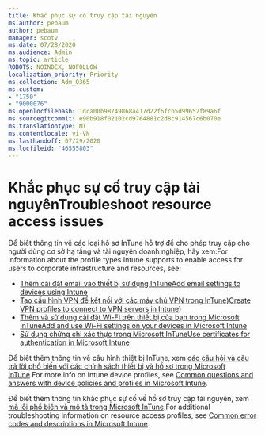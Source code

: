 ```yaml
---
title: Khắc phục sự cố truy cập tài nguyên
ms.author: pebaum
author: pebaum
manager: scotv
ms.date: 07/28/2020
ms.audience: Admin
ms.topic: article
ROBOTS: NOINDEX, NOFOLLOW
localization_priority: Priority
ms.collection: Adm_O365
ms.custom:
- "1750"
- "9000076"
ms.openlocfilehash: 1dca00b98749868a417d22f6fcb5d99652f89a6f
ms.sourcegitcommit: e90b918f02102cd9764881c2d8c914567c6b070e
ms.translationtype: MT
ms.contentlocale: vi-VN
ms.lasthandoff: 07/29/2020
ms.locfileid: "46555803"
---
```

# <a name="troubleshoot-resource-access-issues"></a><span data-ttu-id="d88e0-102">Khắc phục sự cố truy cập tài nguyên</span><span class="sxs-lookup"><span data-stu-id="d88e0-102">Troubleshoot resource access issues</span></span>

<span data-ttu-id="d88e0-103">Để biết thông tin về các loại hồ sơ InTune hỗ trợ để cho phép truy cập cho người dùng cơ sở hạ tầng và tài nguyên doanh nghiệp, hãy xem:</span><span class="sxs-lookup"><span data-stu-id="d88e0-103">For information about the profile types Intune supports to enable access for users to corporate infrastructure and resources, see:</span></span>

- [<span data-ttu-id="d88e0-104">Thêm cài đặt email vào thiết bị sử dụng InTune</span><span class="sxs-lookup"><span data-stu-id="d88e0-104">Add email settings to devices using Intune</span></span>](https://docs.microsoft.com/intune/email-settings-configure)
- <span data-ttu-id="d88e0-105">[Tạo cấu hình VPN để kết nối với các máy chủ VPN trong InTune](https://docs.microsoft.com/intune/vpn-settings-configure))</span><span class="sxs-lookup"><span data-stu-id="d88e0-105">[Create VPN profiles to connect to VPN servers in Intune](https://docs.microsoft.com/intune/vpn-settings-configure))</span></span>
- [<span data-ttu-id="d88e0-106">Thêm và sử dụng cài đặt Wi-Fi trên thiết bị của bạn trong Microsoft InTune</span><span class="sxs-lookup"><span data-stu-id="d88e0-106">Add and use Wi-Fi settings on your devices in Microsoft Intune</span></span>](https://docs.microsoft.com/intune/wi-fi-settings-configure)
- [<span data-ttu-id="d88e0-107">Sử dụng chứng chỉ xác thực trong Microsoft InTune</span><span class="sxs-lookup"><span data-stu-id="d88e0-107">Use certificates for authentication in Microsoft Intune</span></span>](https://docs.microsoft.com/intune/certificates-configure)

<span data-ttu-id="d88e0-108">Để biết thêm thông tin về cấu hình thiết bị InTune, xem [các câu hỏi và câu trả lời phổ biến với các chính sách thiết bị và hồ sơ trong Microsoft InTune](https://docs.microsoft.com/intune/device-profile-troubleshoot).</span><span class="sxs-lookup"><span data-stu-id="d88e0-108">For more info on Intune device profiles, see [Common questions and answers with device policies and profiles in Microsoft Intune](https://docs.microsoft.com/intune/device-profile-troubleshoot).</span></span>

<span data-ttu-id="d88e0-109">Để biết thêm thông tin khắc phục sự cố về hồ sơ truy cập tài nguyên, xem [mã lỗi phổ biến và mô tả trong Microsoft InTune](https://docs.microsoft.com/intune/troubleshoot-company-resource-access-problems).</span><span class="sxs-lookup"><span data-stu-id="d88e0-109">For additional troubleshooting information on resource access profiles, see [Common error codes and descriptions in Microsoft Intune](https://docs.microsoft.com/intune/troubleshoot-company-resource-access-problems).</span></span>